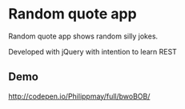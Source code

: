 # Random quote app

Random quote app shows random silly jokes. 

Developed with jQuery with intention to learn REST

## Demo
http://codepen.io/Philippmay/full/bwoBOB/

